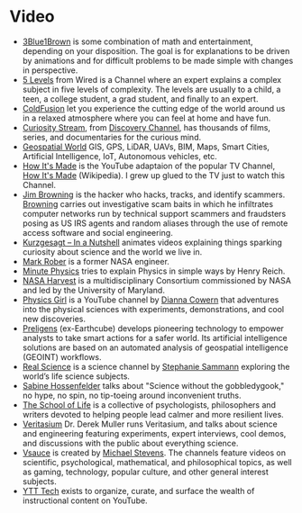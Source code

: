 # Video

- [3Blue1Brown](https://www.youtube.com/channel/UCYO_jab_esuFRV4b17AJtAw) is some combination of math and entertainment, depending on your disposition. The goal is for explanations to be driven by animations and for difficult problems to be made simple with changes in perspective.
- [5 Levels](https://www.youtube.com/playlist?list=PLibNZv5Zd0dyCoQ6f4pdXUFnpAIlKgm3N) from Wired is a Channel where an expert explains a complex subject in five levels of complexity. The levels are usually to a child, a teen, a college student, a grad student, and finally to an expert.
- [ColdFusion](https://www.youtube.com/channel/UC4QZ_LsYcvcq7qOsOhpAX4A) let you experience the cutting edge of the world around us in a relaxed atmosphere where you can feel at home and have fun.
- [Curiosity Stream](https://curiositystream.com), from [Discovery Channel](https://en.wikipedia.org/wiki/Discovery_Channel), has thousands of films, series, and documentaries for the curious mind.
- [Geospatial World](https://www.youtube.com/channel/UC2UaNw8A-fQhIBBnaZPKEmA) GIS, GPS, LiDAR, UAVs, BIM, Maps, Smart Cities, Artificial Intelligence, IoT, Autonomous vehicles, etc.
- [How It's Made](https://www.youtube.com/channel/UCWBkudOTaVbvkCBc0pyZFMA/) is the YouTube adaptaion of the popular TV Channel, [How It's Made](https://en.wikipedia.org/wiki/How_It's_Made) (Wikipedia). I grew up glued to the TV just to watch this Channel.
- [Jim Browning](https://www.youtube.com/channel/UCBNG0osIBAprVcZZ3ic84vw) is the hacker who hacks, tracks, and identify scammers. [Browning](https://en.wikipedia.org/wiki/Jim_Browning_(YouTuber)) carries out investigative scam baits in which he infiltrates computer networks run by technical support scammers and fraudsters posing as US IRS agents and random aliases through the use of remote access software and social engineering.
- [Kurzgesagt – In a Nutshell](https://www.youtube.com/c/inanutshell) animates videos explaining things sparking curiosity about science and the world we live in.
- [Mark Rober](https://www.youtube.com/c/MarkRober) is a former NASA engineer.
- [Minute Physics](https://www.youtube.com/@MinutePhysics/) tries to explain Physics in simple ways by Henry Reich.
- [NASA Harvest](https://www.youtube.com/channel/UC3zAA7T6jfkFiZ9lHqnhnKA) is a multidisciplinary Consortium commissioned by NASA and led by the University of Maryland.
- [Physics Girl](https://www.youtube.com/channel/UC7DdEm33SyaTDtWYGO2CwdA) is a YouTube channel by [Dianna Cowern](https://en.wikipedia.org/wiki/Dianna_Cowern) that adventures into the physical sciences with experiments, demonstrations, and cool new discoveries.
- [Preligens](https://www.youtube.com/c/Preligens) (ex-Earthcube) develops pioneering technology to empower analysts to take smart actions for a safer world. Its artificial intelligence solutions are based on an automated analysis of geospatial intelligence (GEOINT) workflows.
- [Real Science](https://www.youtube.com/channel/UC176GAQozKKjhz62H8u9vQQ) is a science channel by [Stephanie Sammann](https://twitter.com/stephaniesamma) exploring the world’s life science subjects.
- [Sabine Hossenfelder](https://www.youtube.com/c/SabineHossenfelder/) talks about "Science without the gobbledygook," no hype, no spin, no tip-toeing around inconvenient truths.
- [The School of Life](https://www.youtube.com/c/theschooloflifetv/) is a collective of psychologists, philosophers and writers devoted to helping people lead calmer and more resilient lives.
- [Veritasium](https://www.youtube.com/c/veritasium/) Dr. Derek Muller runs Veritasium, and talks about science and engineering featuring experiments, expert interviews, cool demos, and discussions with the public about everything science.
- [Vsauce](https://www.youtube.com/user/Vsauce) is created by [Michael Stevens](https://en.wikipedia.org/wiki/Michael_Stevens_(educator)). The channels feature videos on scientific, psychological, mathematical, and philosophical topics, as well as gaming, technology, popular culture, and other general interest subjects.
- [YTT Tech](https://www.ytt-tech.com/) exists to organize, curate, and surface the wealth of instructional content on YouTube.